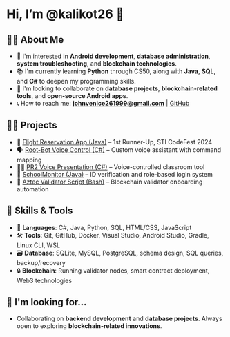 # Hi, I’m @kalikot26 👋

## 👨‍💻 About Me
- 🔧 I'm interested in **Android development**, **database administration**, **system troubleshooting**, and **blockchain technologies**.
- 📚 I'm currently learning **Python** through CS50, along with **Java**, **SQL**, and **C#** to deepen my programming skills.
- 🤝 I'm looking to collaborate on **database projects**, **blockchain-related tools**, and **open-source Android apps**.
- 📞 How to reach me: **johnvenice261999@gmail.com** | [GitHub](https://github.com/kalikot26)

## 🧑‍💻 Projects
- 🛫 [Flight Reservation App (Java)](https://github.com/kalikot26/FlightReservation) – 1st Runner-Up, STI CodeFest 2024
- 🗣️ [Root-Bot Voice Control (C#)](https://github.com/kalikot26/root-bot-voice-control) – Custom voice assistant with command mapping
- 🧑‍🏫 [PR2 Voice Presentation (C#)](https://github.com/kalikot26/pr2-voice-presentation) – Voice-controlled classroom tool
- 🏫 [SchoolMonitor (Java)](https://github.com/kalikot26/schoolmonitor-id-tracking-system) – ID verification and role-based login system
- 🧠 [Aztec Validator Script (Bash)](https://github.com/kalikot26/aztec-validator-registration-script) – Blockchain validator onboarding automation

## 🎯 Skills & Tools
- 🔧 **Languages**: C#, Java, Python, SQL, HTML/CSS, JavaScript
- 🛠️ **Tools**: Git, GitHub, Docker, Visual Studio, Android Studio, Gradle, Linux CLI, WSL
- 🗃️ **Database**: SQLite, MySQL, PostgreSQL, schema design, SQL queries, backup/recovery
- 🔒 **Blockchain**: Running validator nodes, smart contract deployment, Web3 technologies

## 🔭 I'm looking for...
- Collaborating on **backend development** and **database projects**. Always open to exploring **blockchain-related innovations**.
